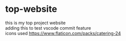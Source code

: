 # top-website
this is my top project website  
adding this to test vscode commit feature  
icons used https://www.flaticon.com/packs/catering-24  
